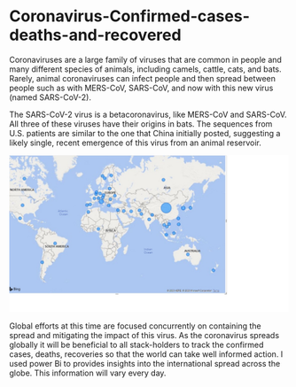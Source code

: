 # Coronavirus-Confirmed-cases-deaths-and-recovered
Coronaviruses are a large family of viruses that are common in people and many different species of animals, including camels, cattle, cats, and bats. Rarely, animal coronaviruses can infect people and then spread between people such as with MERS-CoV, SARS-CoV, and now with this new virus (named SARS-CoV-2).

The SARS-CoV-2 virus is a betacoronavirus, like MERS-CoV and SARS-CoV.  All three of these viruses have their origins in bats. The sequences from U.S. patients are similar to the one that China initially posted, suggesting a likely single, recent emergence of this virus from an animal reservoir.

![](images/Coronavirus-Confirmed-cases-deaths-and-recovered.jpg)

Global efforts at this time are focused concurrently on containing the spread and mitigating the impact of this virus. As the coronavirus spreads globally it will be beneficial to all stack-holders to  track the confirmed cases, deaths, recoveries so that the world can take well informed action. I used power Bi to provides insights into the international spread across the globe.  This information will vary every day.
